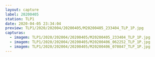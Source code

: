 ```yaml
---
layout: capture
label: 20200405
station: TLP1
date: 2020-04-05 23:34:04
preview: TLP1/2020/202004/20200405/M20200405_233404_TLP_1P.jpg
capturas:
  - imagem: TLP1/2020/202004/20200405/M20200405_233404_TLP_1P.jpg
  - imagem: TLP1/2020/202004/20200405/M20200406_062252_TLP_1P.jpg
  - imagem: TLP1/2020/202004/20200405/M20200406_070847_TLP_1P.jpg
---
```


